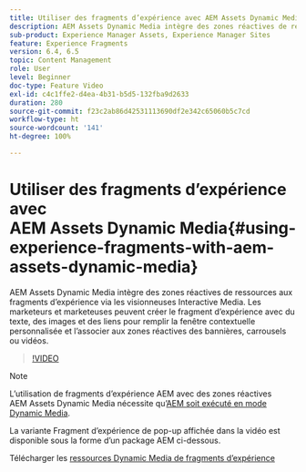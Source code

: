 ```yaml
---
title: Utiliser des fragments d’expérience avec AEM Assets Dynamic Media
description: AEM Assets Dynamic Media intègre des zones réactives de ressources aux fragments d’expérience via les visionneuses Interactive Media. Les marketeurs et marketeuses peuvent créer le fragment d’expérience avec du texte, des images et des liens pour remplir la fenêtre contextuelle personnalisée et l’associer aux zones réactives des bannières, carrousels ou vidéos.
sub-product: Experience Manager Assets, Experience Manager Sites
feature: Experience Fragments
version: 6.4, 6.5
topic: Content Management
role: User
level: Beginner
doc-type: Feature Video
exl-id: c4c1ffe2-d4ea-4b31-b5d5-132fba9d2633
duration: 280
source-git-commit: f23c2ab86d42531113690df2e342c65060b5c7cd
workflow-type: ht
source-wordcount: '141'
ht-degree: 100%

---
```


# Utiliser des fragments d’expérience avec AEM Assets Dynamic Media{#using-experience-fragments-with-aem-assets-dynamic-media}

AEM Assets Dynamic Media intègre des zones réactives de ressources aux fragments d’expérience via les visionneuses Interactive Media. Les marketeurs et marketeuses peuvent créer le fragment d’expérience avec du texte, des images et des liens pour remplir la fenêtre contextuelle personnalisée et l’associer aux zones réactives des bannières, carrousels ou vidéos.

>[!VIDEO](https://video.tv.adobe.com/v/22115?quality=12&learn=on)

>[!NOTE]
>
>L’utilisation de fragments d’expérience AEM avec des zones réactives AEM Assets Dynamic Media nécessite qu’[AEM soit exécuté en mode Dynamic Media](https://experienceleague.adobe.com/docs/?lang=fr).

La variante Fragment d’expérience de pop-up affichée dans la vidéo est disponible sous la forme d’un package AEM ci-dessous.

Télécharger les [ressources Dynamic Media de fragments d’expérience](assets/experience-fragmentsdynamic-mediaassets-100.zip)
